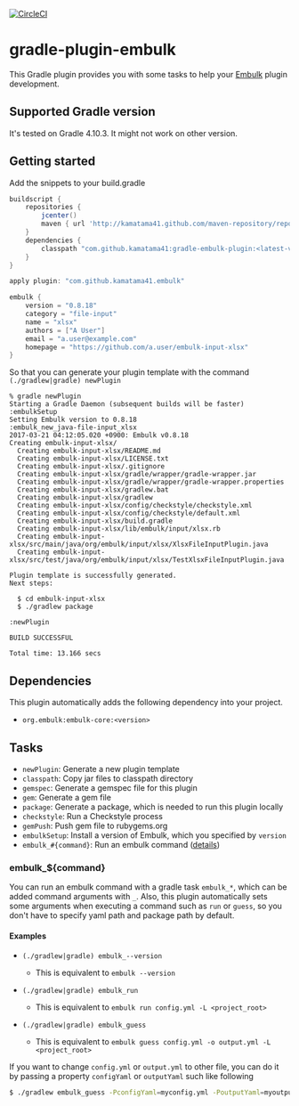 [![CircleCI](https://circleci.com/gh/kamatama41/gradle-embulk-plugin.svg?style=svg)](https://circleci.com/gh/kamatama41/gradle-embulk-plugin)

# gradle-plugin-embulk
This Gradle plugin provides you with some tasks to help your [Embulk](http://www.embulk.org) plugin development.

## Supported Gradle version
It's tested on Gradle 4.10.3. It might not work on other version.

## Getting started
Add the snippets to your build.gradle

```gradle
buildscript {
    repositories {
        jcenter()
        maven { url 'http://kamatama41.github.com/maven-repository/repository' }
    }
    dependencies {
        classpath "com.github.kamatama41:gradle-embulk-plugin:<latest-version>"
    }
}

apply plugin: "com.github.kamatama41.embulk"

embulk {
    version = "0.8.18"
    category = "file-input"
    name = "xlsx"
    authors = ["A User"]
    email = "a.user@example.com"
    homepage = "https://github.com/a.user/embulk-input-xlsx"
}
```

So that you can generate your plugin template with the command `(./gradlew|gradle) newPlugin`

```
% gradle newPlugin
Starting a Gradle Daemon (subsequent builds will be faster)
:embulkSetup
Setting Embulk version to 0.8.18
:embulk_new_java-file-input_xlsx
2017-03-21 04:12:05.020 +0900: Embulk v0.8.18
Creating embulk-input-xlsx/
  Creating embulk-input-xlsx/README.md
  Creating embulk-input-xlsx/LICENSE.txt
  Creating embulk-input-xlsx/.gitignore
  Creating embulk-input-xlsx/gradle/wrapper/gradle-wrapper.jar
  Creating embulk-input-xlsx/gradle/wrapper/gradle-wrapper.properties
  Creating embulk-input-xlsx/gradlew.bat
  Creating embulk-input-xlsx/gradlew
  Creating embulk-input-xlsx/config/checkstyle/checkstyle.xml
  Creating embulk-input-xlsx/config/checkstyle/default.xml
  Creating embulk-input-xlsx/build.gradle
  Creating embulk-input-xlsx/lib/embulk/input/xlsx.rb
  Creating embulk-input-xlsx/src/main/java/org/embulk/input/xlsx/XlsxFileInputPlugin.java
  Creating embulk-input-xlsx/src/test/java/org/embulk/input/xlsx/TestXlsxFileInputPlugin.java

Plugin template is successfully generated.
Next steps:

  $ cd embulk-input-xlsx
  $ ./gradlew package

:newPlugin

BUILD SUCCESSFUL

Total time: 13.166 secs
```

## Dependencies
This plugin automatically adds the following dependency into your project.
- `org.embulk:embulk-core:<version>`

## Tasks
- `newPlugin`: Generate a new plugin template
- `classpath`: Copy jar files to classpath directory
- `gemspec`: Generate a gemspec file for this plugin
- `gem`: Generate a gem file
- `package`: Generate a package, which is needed to run this plugin locally 
- `checkstyle`: Run a Checkstyle process
- `gemPush`: Push gem file to rubygems.org
- `embulkSetup`: Install a version of Embulk, which you specified by `version`
- `embulk_#{command}`: Run an embulk command ([details](#embulk_command))

### embulk_${command}
You can run an embulk command with a gradle task `embulk_*`, which can be added command arguments with `_`.
Also, this plugin automatically sets some arguments when executing a command such as `run` or `guess`,
so you don't have to specify yaml path and package path by default.

#### Examples
- `(./gradlew|gradle) embulk_--version`
  - This is equivalent to `embulk --version`

- `(./gradlew|gradle) embulk_run`
  - This is equivalent to `embulk run config.yml -L <project_root>`

- `(./gradlew|gradle) embulk_guess`
  - This is equivalent to `embulk guess config.yml -o output.yml -L <project_root>`

If you want to change `config.yml` or `output.yml` to other file, you can do it by passing a property `configYaml` or `outputYaml` such like following

```sh
$ ./gradlew embulk_guess -PconfigYaml=myconfig.yml -PoutputYaml=myoutput.yml
```
